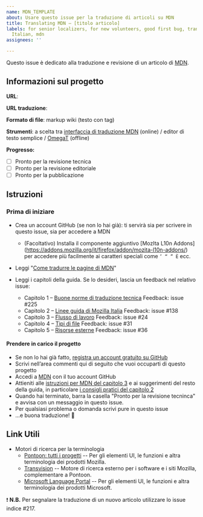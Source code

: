 ```yaml
---
name: MDN_TEMPLATE
about: Usare questo issue per la traduzione di articoli su MDN
title: Translating MDN – [titolo articolo]
labels: for senior localizers, for new volunteers, good first bug, translation needed!,
  Italian, mdn
assignees: ''

---
```


Questo issue è dedicato alla traduzione e revisione di un articolo di [MDN](https://developer.mozilla.org/).

## Informazioni sul progetto
**URL**:

**URL traduzione**:

**Formato di file**: markup wiki (testo con tag)

**Strumenti**: a scelta tra [interfaccia di traduzione MDN](https://developer.mozilla.org/) (online) / editor di testo semplice / [OmegaT](http://omegat.org/) (offline)

**Progresso:**
- [ ] Pronto per la revisione tecnica
- [ ] Pronto per la revisione editoriale
- [ ] Pronto per la pubblicazione

## Istruzioni
### Prima di iniziare
- Crea un account GitHub (se non lo hai già): ti servirà sia per scrivere in questo issue, sia per accedere a MDN
  - (Facoltativo) Installa il componente aggiuntivo [MozIta L10n Addons] (https://addons.mozilla.org/it/firefox/addon/mozita-l10n-addons/) per accedere più facilmente ai caratteri speciali come `’ “ ” È` ecc.
- Leggi "[Come tradurre le pagine di MDN](https://developer.mozilla.org/it/docs/MDN/Contribute/Localize/Translating_pages)"

- Leggi i capitoli della guida. Se lo desideri, lascia un feedback nel relativo issue:
  - Capitolo 1 – [Buone norme di traduzione tecnica](https://github.com/MozillaItalia/Mozilla-Italia-l10n-guide/blob/master/it/1-Buone_norme_di_traduzione.md) Feedback: issue #225 
  - Capitolo 2 – [Linee guida di Mozilla Italia](https://github.com/MozillaItalia/Mozilla-Italia-l10n-guide/blob/master/it/2-Linee_guida_di_Mozilla_Italia.md) Feedback: issue #138
  - Capitolo 3 – [Flusso di lavoro](https://github.com/MozillaItalia/Mozilla-Italia-l10n-guide/blob/master/it/3-Flusso_di_lavoro.md) Feedback: issue #24 
  - Capitolo 4 – [Tipi di file](https://github.com/MozillaItalia/Mozilla-Italia-l10n-guide/blob/master/it/4-Tipi_di_file.md) Feedback: issue #31 
  - Capitolo 5  – [Risorse esterne](https://github.com/MozillaItalia/Mozilla-Italia-l10n-guide/blob/master/it/5-Risorse_esterne.md) Feedback: issue #36 

#### Prendere in carico il progetto
* Se non lo hai già fatto, [registra un account gratuito su GitHub](https://github.com/join?source=header-home)
* Scrivi nell’area commenti qui di seguito che vuoi occuparti di questo progetto
* Accedi a [MDN](https://developer.mozilla.org/) con il tuo account GitHub
* Attieniti alle [istruzioni per MDN del capitolo 3](https://github.com/kitsunenosaraT/Mozilla-Italia-l10n-guide/blob/master/it/3-Flusso_di_lavoro.md#mdn) e ai suggerimenti del resto della guida, in particolare [i consigli pratici del capitolo 2](https://github.com/kitsunenosaraT/Mozilla-Italia-l10n-guide/blob/master/it/2-Linee_guida_di_Mozilla_Italia.md#consigli-pratici)
* Quando hai terminato, barra la casella "Pronto per la revisione tecninca" e avvisa con un messaggio in questo issue.
* Per qualsiasi problema o domanda scrivi pure in questo issue
* …e buona traduzione! 🎊 



## Link Utili
* Motori di ricerca per la terminologia
  - [Pontoon: tutti i progetti](https://pontoon.mozilla.org/it/all-projects/all-resources/?utm_source=pontoon-addon&string=66616) -- Per gli elementi UI, le funzioni e altra terminologia dei prodotti Mozilla.
  - [Transvision](https://transvision.mozfr.org/) -- Motore di ricerca esterno per i software e i siti  Mozilla, complementare a Pontoon.
  - [Microsoft Language Portal](https://www.microsoft.com/en-us/language/Search?langID=408&Source=true&productid=0) -- Per gli elementi UI, le funzioni e altra terminologia dei prodotti Microsoft.


❗️ **N.B.** Per segnalare la traduzione di un nuovo articolo utilizzare lo issue indice #217.
